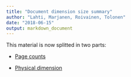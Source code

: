 ```yaml
---
title: "Document dimension size summary"
author: "Lahti, Marjanen, Roivainen, Tolonen"
date: "2018-06-15"
output: markdown_document
---
```


This material is now splitted in two parts:

  * [Page counts](pagecount.md)

  * [Physical dimension](dimension.md)


